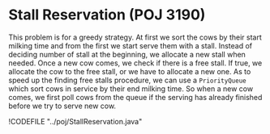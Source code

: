 # Stall Reservation (POJ 3190)

This problem is for a greedy strategy. At first we sort the cows by their start milking time and from the first
we start serve them with a stall. Instead of deciding number of stall at the beginning, we allocate a new stall
when needed. Once a new cow comes, we check if there is a free stall. If true, we allocate the cow to the
free stall, or we have to allocate a new one. As to speed up the finding free stalls procedure, we can use a
`PriorityQueue` which sort cows in service by their end milking time. So when a new cow comes, we first poll
cows from the queue if the serving has already finished before we try to serve new cow.

!CODEFILE "../poj/StallReservation.java"
